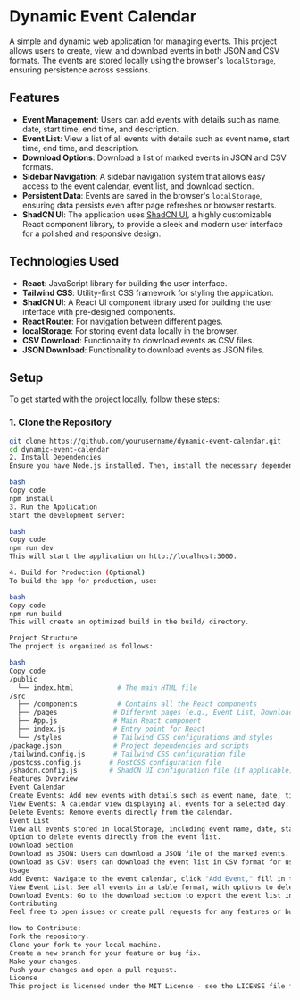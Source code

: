 # Dynamic Event Calendar

A simple and dynamic web application for managing events. This project allows users to create, view, and download events in both JSON and CSV formats. The events are stored locally using the browser's `localStorage`, ensuring persistence across sessions.

## Features

- **Event Management**: Users can add events with details such as name, date, start time, end time, and description.
- **Event List**: View a list of all events with details such as event name, start time, end time, and description.
- **Download Options**: Download a list of marked events in JSON and CSV formats.
- **Sidebar Navigation**: A sidebar navigation system that allows easy access to the event calendar, event list, and download section.
- **Persistent Data**: Events are saved in the browser's `localStorage`, ensuring data persists even after page refreshes or browser restarts.
- **ShadCN UI**: The application uses [ShadCN UI](https://github.com/shadcn/ui), a highly customizable React component library, to provide a sleek and modern user interface for a polished and responsive design.

## Technologies Used

- **React**: JavaScript library for building the user interface.
- **Tailwind CSS**: Utility-first CSS framework for styling the application.
- **ShadCN UI**: A React UI component library used for building the user interface with pre-designed components.
- **React Router**: For navigation between different pages.
- **localStorage**: For storing event data locally in the browser.
- **CSV Download**: Functionality to download events as CSV files.
- **JSON Download**: Functionality to download events as JSON files.

## Setup

To get started with the project locally, follow these steps:

### 1. Clone the Repository

```bash
git clone https://github.com/yourusername/dynamic-event-calendar.git
cd dynamic-event-calendar
2. Install Dependencies
Ensure you have Node.js installed. Then, install the necessary dependencies using:

bash
Copy code
npm install
3. Run the Application
Start the development server:

bash
Copy code
npm run dev
This will start the application on http://localhost:3000.

4. Build for Production (Optional)
To build the app for production, use:

bash
Copy code
npm run build
This will create an optimized build in the build/ directory.

Project Structure
The project is organized as follows:

bash
Copy code
/public
  └── index.html           # The main HTML file
/src
  ├── /components          # Contains all the React components
  ├── /pages              # Different pages (e.g., Event List, Download)
  ├── App.js              # Main React component
  ├── index.js            # Entry point for React
  └── /styles             # Tailwind CSS configurations and styles
/package.json             # Project dependencies and scripts
/tailwind.config.js       # Tailwind CSS configuration file
/postcss.config.js       # PostCSS configuration file
/shadcn.config.js        # ShadCN UI configuration file (if applicable)
Features Overview
Event Calendar
Create Events: Add new events with details such as event name, date, time, and description.
View Events: A calendar view displaying all events for a selected day.
Delete Events: Remove events directly from the calendar.
Event List
View all events stored in localStorage, including event name, date, start time, end time, and description.
Option to delete events directly from the event list.
Download Section
Download as JSON: Users can download a JSON file of the marked events.
Download as CSV: Users can download the event list in CSV format for use in other applications like Excel.
Usage
Add Event: Navigate to the event calendar, click "Add Event," fill in the details, and save.
View Event List: See all events in a table format, with options to delete events.
Download Events: Go to the download section to export the event list in either JSON or CSV formats.
Contributing
Feel free to open issues or create pull requests for any features or bug fixes. Contributions are welcome!

How to Contribute:
Fork the repository.
Clone your fork to your local machine.
Create a new branch for your feature or bug fix.
Make your changes.
Push your changes and open a pull request.
License
This project is licensed under the MIT License - see the LICENSE file for details.